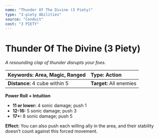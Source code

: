 ```yaml
---
name: "Thunder Of The Divine (3 Piety)"
type: "3-piety Abilities"
source: "Conduit"
cost: "3 PIETY"
---
```


# Thunder Of The Divine (3 Piety)

*A resounding clap of thunder disrupts your foes.*

| **Keywords:** Area, Magic, Ranged | **Type:** Action |
| :-- | :-- |
| **Distance:** 4 cube within 5 | **Target:** All enemies |

**Power Roll + Intuition**

- **11 or lower:** 4 sonic damage; push 1
- **12-16:** 5 sonic damage; push 3
- **17+:** 8 sonic damage; push 5

**Effect:** You can also push each willing ally in the area, and their stability doesn’t count against this forced movement.
